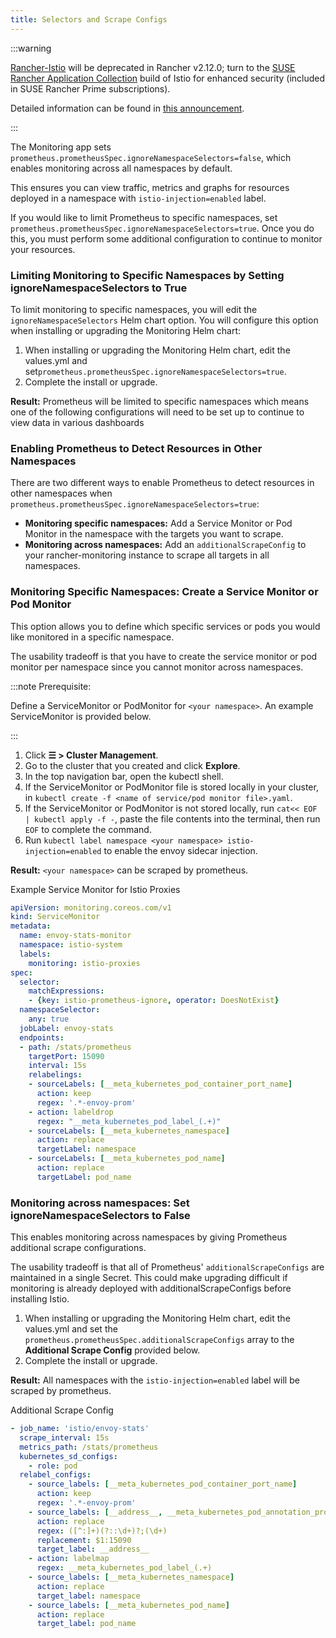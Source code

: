 ```yaml
---
title: Selectors and Scrape Configs
---
```


<head>
  <link rel="canonical" href="https://ranchermanager.docs.rancher.com/integrations-in-rancher/istio/configuration-options/selectors-and-scrape-configurations"/>
</head>

:::warning

[Rancher-Istio](https://github.com/rancher/charts/tree/release-v2.11/charts/rancher-istio) will be deprecated in Rancher v2.12.0; turn to the [SUSE Rancher Application Collection](https://apps.rancher.io) build of Istio for enhanced security (included in SUSE Rancher Prime subscriptions).

Detailed information can be found in [this announcement](https://forums.suse.com/t/deprecation-of-rancher-istio/45043).

:::

The Monitoring app sets `prometheus.prometheusSpec.ignoreNamespaceSelectors=false`, which enables monitoring across all namespaces by default.

This ensures you can view traffic, metrics and graphs for resources deployed in a namespace with `istio-injection=enabled` label.

If you would like to limit Prometheus to specific namespaces, set `prometheus.prometheusSpec.ignoreNamespaceSelectors=true`. Once you do this, you must perform some additional configuration to continue to monitor your resources.


### Limiting Monitoring to Specific Namespaces by Setting ignoreNamespaceSelectors to True

To limit monitoring to specific namespaces, you will edit the `ignoreNamespaceSelectors` Helm chart option. You will configure this option when installing or upgrading the Monitoring Helm chart:

1. When installing or upgrading the Monitoring Helm chart, edit the values.yml and set`prometheus.prometheusSpec.ignoreNamespaceSelectors=true`.
1. Complete the install or upgrade.

**Result:** Prometheus will be limited to specific namespaces  which means one of the following configurations will need to be set up to continue to view data in various dashboards

### Enabling Prometheus to Detect Resources in Other Namespaces

There are two different ways to enable Prometheus to detect resources in other namespaces when `prometheus.prometheusSpec.ignoreNamespaceSelectors=true`:

- **Monitoring specific namespaces:** Add a Service Monitor or Pod Monitor in the namespace with the targets you want to scrape.
- **Monitoring across namespaces:** Add an `additionalScrapeConfig` to your rancher-monitoring instance to scrape all targets in all namespaces.

### Monitoring Specific Namespaces: Create a Service Monitor or Pod Monitor

This option allows you to define which specific services or pods you would like monitored in a specific namespace.

The usability tradeoff is that you have to create the service monitor or pod monitor per namespace since you cannot monitor across namespaces.

:::note Prerequisite:

Define a ServiceMonitor or PodMonitor for `<your namespace>`. An example ServiceMonitor is provided below.

:::

1.  Click **☰ > Cluster Management**.
1. Go to the cluster that you created and click **Explore**.
1. In the top navigation bar, open the kubectl shell.
1. If the ServiceMonitor or PodMonitor file is stored locally in your cluster, in `kubectl create -f <name of service/pod monitor file>.yaml`.
1. If the ServiceMonitor or PodMonitor is not stored locally, run `cat<< EOF | kubectl apply -f -`, paste the file contents into the terminal, then run `EOF` to complete the command.
1. Run `kubectl label namespace <your namespace> istio-injection=enabled` to enable the envoy sidecar injection.

**Result:**  `<your namespace>` can be scraped by prometheus.

<figcaption>Example Service Monitor for Istio Proxies</figcaption>

```yaml
apiVersion: monitoring.coreos.com/v1
kind: ServiceMonitor
metadata:
  name: envoy-stats-monitor
  namespace: istio-system
  labels:
    monitoring: istio-proxies
spec:
  selector:
    matchExpressions:
    - {key: istio-prometheus-ignore, operator: DoesNotExist}
  namespaceSelector:
    any: true
  jobLabel: envoy-stats
  endpoints:
  - path: /stats/prometheus
    targetPort: 15090
    interval: 15s
    relabelings:
    - sourceLabels: [__meta_kubernetes_pod_container_port_name]
      action: keep
      regex: '.*-envoy-prom'
    - action: labeldrop
      regex: "__meta_kubernetes_pod_label_(.+)"
    - sourceLabels: [__meta_kubernetes_namespace]
      action: replace
      targetLabel: namespace
    - sourceLabels: [__meta_kubernetes_pod_name]
      action: replace
      targetLabel: pod_name
```

### Monitoring across namespaces: Set ignoreNamespaceSelectors to False

This enables monitoring across namespaces by giving Prometheus additional scrape configurations.

The usability tradeoff is that  all of Prometheus' `additionalScrapeConfigs` are maintained in a single Secret. This could make upgrading difficult if monitoring is already deployed with additionalScrapeConfigs before installing Istio.

1. When installing or upgrading the Monitoring Helm chart, edit the values.yml and set the `prometheus.prometheusSpec.additionalScrapeConfigs` array to the **Additional Scrape Config** provided below.
1. Complete the install or upgrade.

**Result:** All namespaces with the `istio-injection=enabled` label will be scraped by prometheus.

<figcaption>Additional Scrape Config</figcaption>

``` yaml
- job_name: 'istio/envoy-stats'
  scrape_interval: 15s
  metrics_path: /stats/prometheus
  kubernetes_sd_configs:
    - role: pod
  relabel_configs:
    - source_labels: [__meta_kubernetes_pod_container_port_name]
      action: keep
      regex: '.*-envoy-prom'
    - source_labels: [__address__, __meta_kubernetes_pod_annotation_prometheus_io_port]
      action: replace
      regex: ([^:]+)(?::\d+)?;(\d+)
      replacement: $1:15090
      target_label: __address__
    - action: labelmap
      regex: __meta_kubernetes_pod_label_(.+)
    - source_labels: [__meta_kubernetes_namespace]
      action: replace
      target_label: namespace
    - source_labels: [__meta_kubernetes_pod_name]
      action: replace
      target_label: pod_name
```
